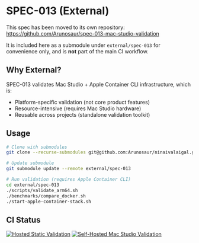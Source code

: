 # SPEC-013 (External)

This spec has been moved to its own repository:
https://github.com/Arunosaur/spec-013-mac-studio-validation

It is included here as a submodule under `external/spec-013` 
for convenience only, and is **not** part of the main CI workflow.

## Why External?

SPEC-013 validates Mac Studio + Apple Container CLI infrastructure, which is:
- Platform-specific validation (not core product features)
- Resource-intensive (requires Mac Studio hardware)
- Reusable across projects (standalone validation toolkit)

## Usage

```bash
# Clone with submodules
git clone --recurse-submodules git@github.com:Arunosaur/ninaivalaigal.git

# Update submodule
git submodule update --remote external/spec-013

# Run validation (requires Apple Container CLI)
cd external/spec-013
./scripts/validate_arm64.sh
./benchmarks/compare_docker.sh
./start-apple-container-stack.sh
```

## CI Status

[![Hosted Static Validation](https://github.com/Arunosaur/spec-013-mac-studio-validation/actions/workflows/validate-hosted.yml/badge.svg)](https://github.com/Arunosaur/spec-013-mac-studio-validation/actions/workflows/validate-hosted.yml)
[![Self-Hosted Mac Studio Validation](https://github.com/Arunosaur/spec-013-mac-studio-validation/actions/workflows/validate.yml/badge.svg)](https://github.com/Arunosaur/spec-013-mac-studio-validation/actions/workflows/validate.yml)
